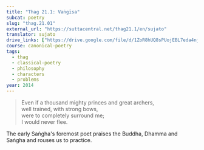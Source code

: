 ```yaml
---
title: "Thag 21.1: Vaṅgīsa"
subcat: poetry
slug: "thag.21.01"
external_url: "https://suttacentral.net/thag21.1/en/sujato"
translator: sujato
drive_links: ["https://drive.google.com/file/d/1ZoR8hUQ8sPUojEBL7eda4njQkk7X-xDo/view?usp=drivesdk"]
course: canonical-poetry
tags:
  - thag
  - classical-poetry
  - philosophy
  - characters
  - problems
year: 2014
---
```


> Even if a thousand mighty princes and great archers,  
well trained, with strong bows,  
were to completely surround me;  
I would never flee.

The early Saṅgha's foremost poet praises the Buddha, Dhamma and Saṅgha and rouses us to practice.
